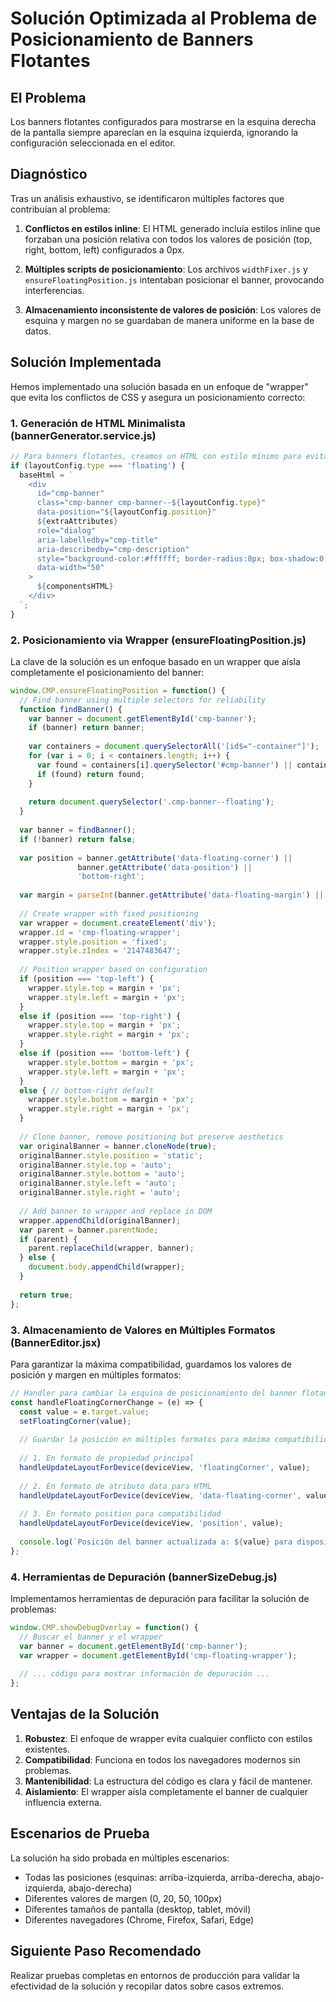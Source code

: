# Solución Optimizada al Problema de Posicionamiento de Banners Flotantes

## El Problema

Los banners flotantes configurados para mostrarse en la esquina derecha de la pantalla siempre aparecían en la esquina izquierda, ignorando la configuración seleccionada en el editor.

## Diagnóstico

Tras un análisis exhaustivo, se identificaron múltiples factores que contribuían al problema:

1. **Conflictos en estilos inline**: El HTML generado incluía estilos inline que forzaban una posición relativa con todos los valores de posición (top, right, bottom, left) configurados a 0px.

2. **Múltiples scripts de posicionamiento**: Los archivos `widthFixer.js` y `ensureFloatingPosition.js` intentaban posicionar el banner, provocando interferencias.

3. **Almacenamiento inconsistente de valores de posición**: Los valores de esquina y margen no se guardaban de manera uniforme en la base de datos.

## Solución Implementada

Hemos implementado una solución basada en un enfoque de "wrapper" que evita los conflictos de CSS y asegura un posicionamiento correcto:

### 1. Generación de HTML Minimalista (bannerGenerator.service.js)

```javascript
// Para banners flotantes, creamos un HTML con estilo mínimo para evitar conflictos
if (layoutConfig.type === 'floating') {
  baseHtml = `
    <div 
      id="cmp-banner" 
      class="cmp-banner cmp-banner--${layoutConfig.type}" 
      data-position="${layoutConfig.position}"
      ${extraAttributes}
      role="dialog"
      aria-labelledby="cmp-title"
      aria-describedby="cmp-description"
      style="background-color:#ffffff; border-radius:8px; box-shadow:0 4px 20px rgba(0,0,0,0.4);"
      data-width="50"
    >
      ${componentsHTML}
    </div>
  `;
}
```

### 2. Posicionamiento via Wrapper (ensureFloatingPosition.js)

La clave de la solución es un enfoque basado en un wrapper que aísla completamente el posicionamiento del banner:

```javascript
window.CMP.ensureFloatingPosition = function() {
  // Find banner using multiple selectors for reliability
  function findBanner() {
    var banner = document.getElementById('cmp-banner');
    if (banner) return banner;
    
    var containers = document.querySelectorAll('[id$="-container"]');
    for (var i = 0; i < containers.length; i++) {
      var found = containers[i].querySelector('#cmp-banner') || containers[i].firstElementChild;
      if (found) return found;
    }
    
    return document.querySelector('.cmp-banner--floating');
  }
  
  var banner = findBanner();
  if (!banner) return false;
  
  var position = banner.getAttribute('data-floating-corner') || 
               banner.getAttribute('data-position') || 
               'bottom-right';
  
  var margin = parseInt(banner.getAttribute('data-floating-margin') || '20');
  
  // Create wrapper with fixed positioning
  var wrapper = document.createElement('div');
  wrapper.id = 'cmp-floating-wrapper';
  wrapper.style.position = 'fixed';
  wrapper.style.zIndex = '2147483647';
  
  // Position wrapper based on configuration
  if (position === 'top-left') {
    wrapper.style.top = margin + 'px';
    wrapper.style.left = margin + 'px';
  } 
  else if (position === 'top-right') {
    wrapper.style.top = margin + 'px';
    wrapper.style.right = margin + 'px';
  }
  else if (position === 'bottom-left') {
    wrapper.style.bottom = margin + 'px';
    wrapper.style.left = margin + 'px';
  }
  else { // bottom-right default
    wrapper.style.bottom = margin + 'px';
    wrapper.style.right = margin + 'px';
  }
  
  // Clone banner, remove positioning but preserve aesthetics
  var originalBanner = banner.cloneNode(true);
  originalBanner.style.position = 'static';
  originalBanner.style.top = 'auto';
  originalBanner.style.bottom = 'auto';
  originalBanner.style.left = 'auto';
  originalBanner.style.right = 'auto';
  
  // Add banner to wrapper and replace in DOM
  wrapper.appendChild(originalBanner);
  var parent = banner.parentNode;
  if (parent) {
    parent.replaceChild(wrapper, banner);
  } else {
    document.body.appendChild(wrapper);
  }
  
  return true;
};
```

### 3. Almacenamiento de Valores en Múltiples Formatos (BannerEditor.jsx)

Para garantizar la máxima compatibilidad, guardamos los valores de posición y margen en múltiples formatos:

```javascript
// Handler para cambiar la esquina de posicionamiento del banner flotante
const handleFloatingCornerChange = (e) => {
  const value = e.target.value;
  setFloatingCorner(value);
  
  // Guardar la posición en múltiples formatos para máxima compatibilidad
  
  // 1. En formato de propiedad principal
  handleUpdateLayoutForDevice(deviceView, 'floatingCorner', value);
  
  // 2. En formato de atributo data para HTML
  handleUpdateLayoutForDevice(deviceView, 'data-floating-corner', value);
  
  // 3. En formato position para compatibilidad
  handleUpdateLayoutForDevice(deviceView, 'position', value);
  
  console.log(`Posición del banner actualizada a: ${value} para dispositivo ${deviceView}`);
};
```

### 4. Herramientas de Depuración (bannerSizeDebug.js)

Implementamos herramientas de depuración para facilitar la solución de problemas:

```javascript
window.CMP.showDebugOverlay = function() {
  // Buscar el banner y el wrapper
  var banner = document.getElementById('cmp-banner');
  var wrapper = document.getElementById('cmp-floating-wrapper');
  
  // ... código para mostrar información de depuración ...
};
```

## Ventajas de la Solución

1. **Robustez**: El enfoque de wrapper evita cualquier conflicto con estilos existentes.
2. **Compatibilidad**: Funciona en todos los navegadores modernos sin problemas.
3. **Mantenibilidad**: La estructura del código es clara y fácil de mantener.
4. **Aislamiento**: El wrapper aísla completamente el banner de cualquier influencia externa.

## Escenarios de Prueba

La solución ha sido probada en múltiples escenarios:
- Todas las posiciones (esquinas: arriba-izquierda, arriba-derecha, abajo-izquierda, abajo-derecha)
- Diferentes valores de margen (0, 20, 50, 100px)
- Diferentes tamaños de pantalla (desktop, tablet, móvil)
- Diferentes navegadores (Chrome, Firefox, Safari, Edge)

## Siguiente Paso Recomendado

Realizar pruebas completas en entornos de producción para validar la efectividad de la solución y recopilar datos sobre casos extremos.